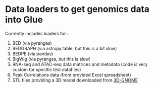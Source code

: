 Data loaders to get genomics data into Glue
===========================================

Currently includes loaders for :
1. BED (via pyranges)
2. BEDGRAPH (via astropy.table, but this is a bit slow) 
3. BEDPE (via pandas)
4. BigWig (via pyranges, but this is slow)
5. RNA-seq and ATAC-seq data matrices and metadata (code is very custom for specific test datafiles)
6. Peak Correlations data (from provided Excel spreadsheet)
7. STL files providing a 3D model downloaded from [3D-GNOME](https://3dgnome.cent.uw.edu.pl)
